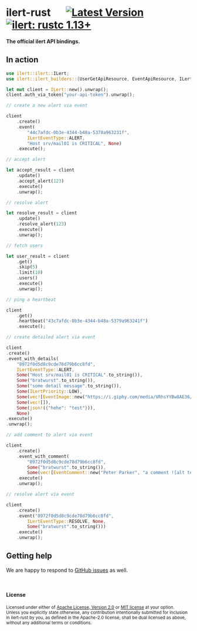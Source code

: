 # ilert-rust &emsp;  [![Latest Version]][crates.io] [![ilert: rustc 1.13+]][Rust 1.13]

[Latest Version]: https://img.shields.io/crates/v/ilert.svg
[crates.io]: https://crates.io/crates/ilert
[ilert: rustc 1.13+]: https://img.shields.io/badge/ilert-rustc_1.13+-lightgray.svg
[Rust 1.13]: https://blog.rust-lang.org/2016/11/10/Rust-1.13.html
[Rust 1.31]: https://blog.rust-lang.org/2018/12/06/Rust-1.31-and-rust-2018.html

**The official ilert API bindings.**

## In action

```rust
use ilert::ilert::ILert;
use ilert::ilert_builders::{UserGetApiResource, EventApiResource, ILertEventType};

let mut client = ILert::new().unwrap();
client.auth_via_token("your-api-token").unwrap();

// create a new alert via event

client
    .create()
    .event(
        "44c7afdc-0b3e-4344-b48a-5378a963231f",
        ILertEventType::ALERT,
        "Host srv/mail01 is CRITICAL", None)
    .execute();

// accept alert

let accept_result = client
    .update()
    .accept_alert(123)
    .execute()
    .unwrap();

// resolve alert

let resolve_result = client
    .update()
    .resolve_alert(123)
    .execute()
    .unwrap();

// fetch users

let user_result = client
    .get()
    .skip(5)
    .limit(10)
    .users()
    .execute()
    .unwrap();

// ping a heartbeat

client
    .get()
    .heartbeat("43c7afdc-0b3e-4344-b48a-5379a963241f")
    .execute();

// create detailed alert via event

client
.create()
.event_with_details(
    "8972f0d5d8c9cde78d79b6cc8fd",
    ILertEventType::ALERT,
    Some("Host srv/mail01 is CRITICAL".to_string()),
    Some("bratwurst".to_string()),
    Some("some detail message".to_string()),
    Some(ILertPriority::LOW),
    Some(vec![EventImage::new("https://i.giphy.com/media/VRhsYYBw8AE36/giphy.webp")]),
    Some(vec![]),
    Some(json!({"hehe": "test"})),
    None)
.execute()
.unwrap();

// add comment to alert via event

client
    .create()
    .event_with_comment(
        "8972f0d5d8c9cde78d79b6cc8fd",
        Some("bratwurst".to_string()),
        Some(vec![EventComment::new("Peter Parker", "a comment ![alt text picture](https://i.giphy.com/media/VRhsYYBw8AE36/giphy.webp)")]))
    .execute()
    .unwrap();

// resolve alert via event

client
    .create()
    .event("8972f0d5d8c9cde78d79b6cc8fd",
        ILertEventType::RESOLVE, None,
        Some("bratwurst".to_string()))
    .execute()
    .unwrap();
```

## Getting help

We are happy to respond to [GitHub issues][issues] as well.

[issues]: https://github.com/iLert/ilert-rust/issues/new

<br>

#### License

<sup>
Licensed under either of <a href="LICENSE-APACHE">Apache License, Version
2.0</a> or <a href="LICENSE-MIT">MIT license</a> at your option.
</sup>

<br>

<sub>
Unless you explicitly state otherwise, any contribution intentionally submitted for inclusion in ilert-rust by you, as defined in the Apache-2.0 license, shall be dual licensed as above, without any additional terms or conditions.
</sub>

